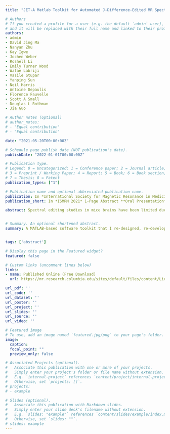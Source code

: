 ```yaml
---
title: "JET-A Matlab Toolkit for Automated J-Difference-Edited MR Spectra Processing of In Vivo Mouse MEGA-PRESS Study at 9.4 T"

# Authors
# If you created a profile for a user (e.g. the default `admin` user), write the username (folder name) here 
# and it will be replaced with their full name and linked to their profile.
authors:
- admin
- David Jing Ma
- Nanyan Zhu
- Kay Igwe
- Jochen Weber
- Roshell Li
- Emily Turner Wood
- Wafae Labriji
- Vasile Stupar
- Yanping Sun
- Neil Harris
- Antoine Depaulis
- Florence Fauvelle
- Scott A Small
- Douglas L Rothman
- Jia Guo

# Author notes (optional)
# author_notes:
# - "Equal contribution"
# - "Equal contribution"

date: "2021-05-20T00:00:00Z"

# Schedule page publish date (NOT publication's date).
publishDate: "2022-01-01T00:00:00Z"

# Publication type.
# Legend: 0 = Uncategorized; 1 = Conference paper; 2 = Journal article;
# 3 = Preprint / Working Paper; 4 = Report; 5 = Book; 6 = Book section;
# 7 = Thesis; 8 = Patent
publication_types: ["1"]

# Publication name and optional abbreviated publication name.
publication: In *International Society for Magnetic Resonance in Medicine (ISMRM)* 1-Page Abstract **Oral Presentation**
publication_short: In *ISMRM 2021* 1-Page Abstract **Oral Presentation**

abstract: Spectral editing studies in mice brains have been limited due to difficulty in spectrum processing and lack of software package analysis. However, in preclinical studies, mouse models play an important role in understanding e ects of drugs and its impact on the nervous system. JET is a fully automated software that performs raw data conversion, spectrum registration, spectral quality assessment and metabolite quanti cation of MEGA-PRESS mouse data at 9.4 T. In this work, we rst introduce the automated spectra processing pipeline of JET and further demonstrate its utilities in mouse studies.


# Summary. An optional shortened abstract.
summary: A MATLAB-based software toolkit that I re-designed, re-developed and released with my research partner Nanyan and supervisor Dr. Jia Guo based on Dr. Guo's previous work.


tags: ['abstract']

# Display this page in the Featured widget?
featured: false

# Custom links (uncomment lines below)
links:
- name: Published Online (Free Download)
  url: https://mr.research.columbia.edu/sites/default/files/content/Liu%20JET.pdf

url_pdf: ''
url_code: ''
url_dataset: ''
url_poster: ''
url_project: ''
url_slides: ''
url_source: ''
url_video: ''

# Featured image
# To use, add an image named `featured.jpg/png` to your page's folder. 
image:
  caption:
  focal_point: ""
  preview_only: false

# Associated Projects (optional).
#   Associate this publication with one or more of your projects.
#   Simply enter your project's folder or file name without extension.
#   E.g. `internal-project` references `content/project/internal-project/index.md`.
#   Otherwise, set `projects: []`.
# projects:
# - example

# Slides (optional).
#   Associate this publication with Markdown slides.
#   Simply enter your slide deck's filename without extension.
#   E.g. `slides: "example"` references `content/slides/example/index.md`.
#   Otherwise, set `slides: ""`.
# slides: example
---
```


<!-- {{% callout note %}}
Click the *Cite* button above to demo the feature to enable visitors to import publication metadata into their reference management software.
{{% /callout %}}

{{% callout note %}}
Create your slides in Markdown - click the *Slides* button to check out the example.
{{% /callout %}} -->

<!-- Supplementary notes can be added here, including [code, math, and images](https://wowchemy.com/docs/writing-markdown-latex/). -->
